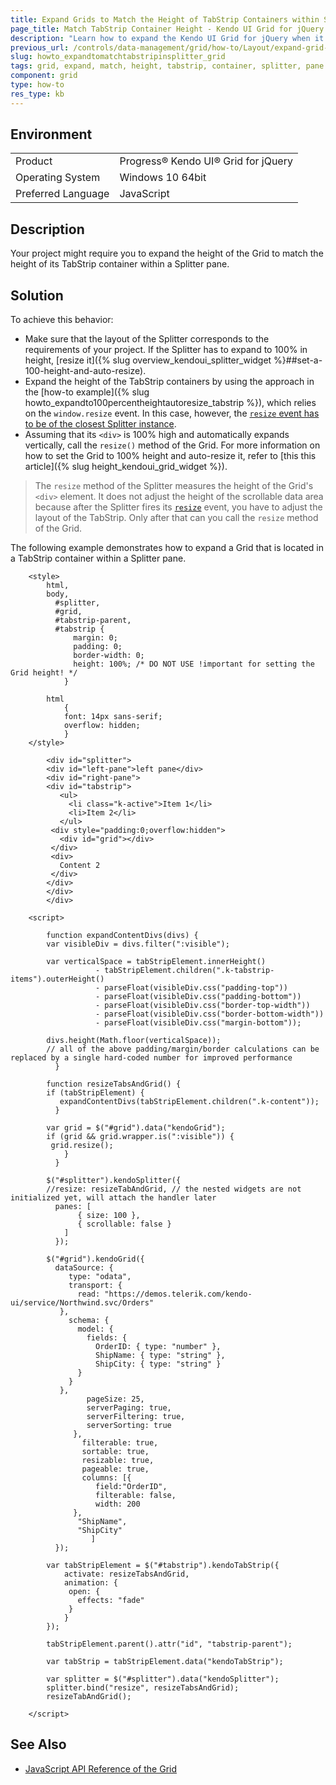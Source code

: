 ```yaml
---
title: Expand Grids to Match the Height of TabStrip Containers within Splitter Panes
page_title: Match TabStrip Container Height - Kendo UI Grid for jQuery
description: "Learn how to expand the Kendo UI Grid for jQuery when it is located in a TabStrip container within a Splitter pane."
previous_url: /controls/data-management/grid/how-to/Layout/expand-grid-to-match-tabstrip-height-within-splitter-pane, /controls/layout/splitter/how-to/expand-grid-to-match-tabstrip-height-split-pane, /controls/navigation/tabstrip/how-to/expand-grid-to-match-height-within-splitter-pane
slug: howto_expandtomatchtabstripinsplitter_grid
tags: grid, expand, match, height, tabstrip, container, splitter, pane
component: grid
type: how-to
res_type: kb
---
```


## Environment

<table>
 <tr>
  <td>Product</td>
  <td>Progress® Kendo UI® Grid for jQuery</td>
 </tr>
 <tr>
  <td>Operating System</td>
  <td>Windows 10 64bit</td>
 </tr>
 <tr>
  <td>Preferred Language</td>
  <td>JavaScript</td>
 </tr>
</table>

## Description

Your project might require you to expand the height of the Grid to match the height of its TabStrip container within a Splitter pane.

## Solution

To achieve this behavior:
* Make sure that the layout of the Splitter corresponds to the requirements of your project. If the Splitter has to expand to 100% in height, [resize it]({% slug overview_kendoui_splitter_widget %}##set-a-100-height-and-auto-resize).
* Expand the height of the TabStrip containers by using the approach in the [how-to example]({% slug howto_expandto100percentheightautoresize_tabstrip %}), which relies on the `window.resize` event. In this case, however, the [`resize` event has to be of the closest Splitter instance](https://docs.telerik.com/kendo-ui/api/javascript/ui/splitter/events/resize).
* Assuming that its `<div>` is 100% high and automatically expands vertically, call the `resize()` method of the Grid. 
For more information on how to set the Grid to 100% height and auto-resize it, refer to [this this article]({% slug height_kendoui_grid_widget %}).

> The `resize` method of the Splitter measures the height of the Grid's `<div>` element. It does not adjust the height of the scrollable data area because after the Splitter fires its [`resize`](/api/javascript/ui/splitter/events/resize) event, you have to adjust the layout of the TabStrip. Only after that can you call the `resize` method of the Grid.

The following example demonstrates how to expand a Grid that is located in a TabStrip container within a Splitter pane.

```dojo
    <style>
        html,
        body,
          #splitter,
          #grid,
          #tabstrip-parent,
          #tabstrip {
              margin: 0;
              padding: 0;
              border-width: 0;
              height: 100%; /* DO NOT USE !important for setting the Grid height! */
            }

        html
            {
            font: 14px sans-serif;
            overflow: hidden;
            }
    </style>

        <div id="splitter">
        <div id="left-pane">left pane</div>
        <div id="right-pane">
        <div id="tabstrip">
           <ul>
             <li class="k-active">Item 1</li>
             <li>Item 2</li>
           </ul>
         <div style="padding:0;overflow:hidden">
           <div id="grid"></div>
         </div>
         <div>
           Content 2
         </div>
        </div>
        </div>
        </div>

    <script>

        function expandContentDivs(divs) {
        var visibleDiv = divs.filter(":visible");

        var verticalSpace = tabStripElement.innerHeight()
                   - tabStripElement.children(".k-tabstrip-items").outerHeight()
                   - parseFloat(visibleDiv.css("padding-top"))
                   - parseFloat(visibleDiv.css("padding-bottom"))
                   - parseFloat(visibleDiv.css("border-top-width"))
                   - parseFloat(visibleDiv.css("border-bottom-width"))
                   - parseFloat(visibleDiv.css("margin-bottom"));

        divs.height(Math.floor(verticalSpace));
        // all of the above padding/margin/border calculations can be replaced by a single hard-coded number for improved performance
          }

        function resizeTabsAndGrid() {
        if (tabStripElement) {
           expandContentDivs(tabStripElement.children(".k-content"));
          }

        var grid = $("#grid").data("kendoGrid");
        if (grid && grid.wrapper.is(":visible")) {
         grid.resize();
            }
          }

        $("#splitter").kendoSplitter({
        //resize: resizeTabAndGrid, // the nested widgets are not initialized yet, will attach the handler later
          panes: [
               { size: 100 },
               { scrollable: false }
            ]
          });

        $("#grid").kendoGrid({
          dataSource: {
             type: "odata",
             transport: {
               read: "https://demos.telerik.com/kendo-ui/service/Northwind.svc/Orders"
           },
             schema: {
               model: {
                 fields: {
                   OrderID: { type: "number" },
                   ShipName: { type: "string" },
                   ShipCity: { type: "string" }
               }
             }
           },
                 pageSize: 25,
                 serverPaging: true,
                 serverFiltering: true,
                 serverSorting: true
              },
                filterable: true,
                sortable: true,
                resizable: true,
                pageable: true,
                columns: [{
                   field:"OrderID",
                   filterable: false,
                   width: 200
              },
               "ShipName",
               "ShipCity"
                  ]
          });

        var tabStripElement = $("#tabstrip").kendoTabStrip({
            activate: resizeTabsAndGrid,
            animation: {
             open: {
               effects: "fade"
             }
            }
        });

        tabStripElement.parent().attr("id", "tabstrip-parent");

        var tabStrip = tabStripElement.data("kendoTabStrip");

        var splitter = $("#splitter").data("kendoSplitter");
        splitter.bind("resize", resizeTabsAndGrid);
        resizeTabAndGrid();

    </script>
```

## See Also

* [JavaScript API Reference of the Grid](/api/javascript/ui/grid)
